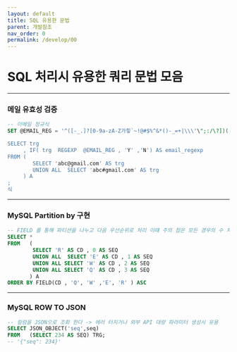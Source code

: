 ```yaml
---
layout: default
title: SQL 유용한 문법
parent: 개발참조
nav_order: 0
permalink: /develop/00
---
```

# SQL 처리시 유용한 쿼리 문법 모음

---

### 메일 유효성 검증

```sql
-- 이메일 정규식
SET @EMAIL_REG = '^([-_.]?[0-9a-zA-Z가힣`~!@#$%^&*()-_=+|\\\'\";:/\?])([-_.]?[0-9a-zA-Z가힣`~!@#$%^&*()-_=+|\\\'\";:/\?])*@[0-9a-zA-Z]([-_.]?[0-9a-zA-Z])*.[a-zA-Z]{2,3}$';

SELECT trg
     , IF( trg  REGEXP  @EMAIL_REG , 'Y' ,'N') AS email_regexp
FROM (
		SELECT 'abc@gmail.com' AS trg 
		UNION ALL  SELECT 'abc#gmail.com' AS trg  
	 ) A
;
식
```

---

### MySQL Partition by 구현

```sql
-- FIELD 를 통해 파티션을 나누고 다음 우선순위로 처리 이떄 주의 점은 모든 경우의 수 처리 해야함
SELECT *
FROM   (
		SELECT 'R' AS CD , 0 AS SEQ 
		UNION ALL  SELECT 'E' AS CD , 1 AS SEQ 
		UNION ALL SELECT 'W' AS CD , 2 AS SEQ 
		UNION ALL SELECT 'Q' AS CD , 3 AS SEQ 
       ) A
ORDER BY FIELD(CD , 'Q', 'W' ,'E', 'R' ) ASC

```

---

### MySQL ROW TO JSON

```sql
-- 컬럼을 JSON으로 조회 한다 -> 에러 터지거나 외부 API 대량 파라미터 생성시 유용
SELECT JSON_OBJECT('seq',seq)
FROM   (SELECT 234 AS SEQ) TRG;
-- '{"seq": 234}'

```


